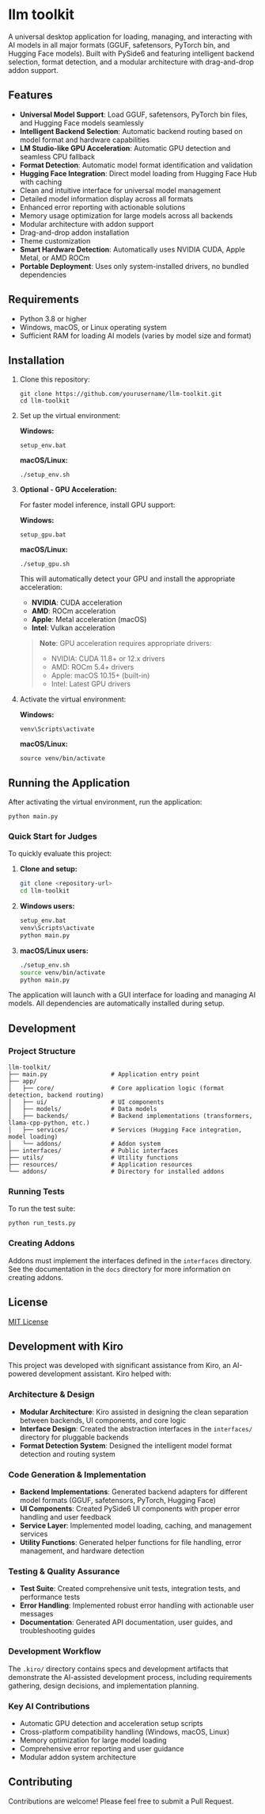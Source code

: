 # llm toolkit

A universal desktop application for loading, managing, and interacting with AI models in all major formats (GGUF, safetensors, PyTorch bin, and Hugging Face models). Built with PySide6 and featuring intelligent backend selection, format detection, and a modular architecture with drag-and-drop addon support.

## Features

- **Universal Model Support**: Load GGUF, safetensors, PyTorch bin files, and Hugging Face models seamlessly
- **Intelligent Backend Selection**: Automatic backend routing based on model format and hardware capabilities
- **LM Studio-like GPU Acceleration**: Automatic GPU detection and seamless CPU fallback
- **Format Detection**: Automatic model format identification and validation
- **Hugging Face Integration**: Direct model loading from Hugging Face Hub with caching
- Clean and intuitive interface for universal model management
- Detailed model information display across all formats
- Enhanced error reporting with actionable solutions
- Memory usage optimization for large models across all backends
- Modular architecture with addon support
- Drag-and-drop addon installation
- Theme customization
- **Smart Hardware Detection**: Automatically uses NVIDIA CUDA, Apple Metal, or AMD ROCm
- **Portable Deployment**: Uses only system-installed drivers, no bundled dependencies

## Requirements

- Python 3.8 or higher
- Windows, macOS, or Linux operating system
- Sufficient RAM for loading AI models (varies by model size and format)

## Installation

1. Clone this repository:
   ```
   git clone https://github.com/yourusername/llm-toolkit.git
   cd llm-toolkit
   ```

2. Set up the virtual environment:

   **Windows:**
   ```
   setup_env.bat
   ```

   **macOS/Linux:**
   ```
   ./setup_env.sh
   ```

3. **Optional - GPU Acceleration:**
   
   For faster model inference, install GPU support:

   **Windows:**
   ```
   setup_gpu.bat
   ```

   **macOS/Linux:**
   ```
   ./setup_gpu.sh
   ```

   This will automatically detect your GPU and install the appropriate acceleration:
   - **NVIDIA**: CUDA acceleration
   - **AMD**: ROCm acceleration  
   - **Apple**: Metal acceleration (macOS)
   - **Intel**: Vulkan acceleration

   > **Note**: GPU acceleration requires appropriate drivers:
   > - NVIDIA: CUDA 11.8+ or 12.x drivers
   > - AMD: ROCm 5.4+ drivers
   > - Apple: macOS 10.15+ (built-in)
   > - Intel: Latest GPU drivers

4. Activate the virtual environment:

   **Windows:**
   ```
   venv\Scripts\activate
   ```

   **macOS/Linux:**
   ```
   source venv/bin/activate
   ```

## Running the Application

After activating the virtual environment, run the application:

```
python main.py
```

### Quick Start for Judges

To quickly evaluate this project:

1. **Clone and setup:**
   ```bash
   git clone <repository-url>
   cd llm-toolkit
   ```

2. **Windows users:**
   ```cmd
   setup_env.bat
   venv\Scripts\activate
   python main.py
   ```

3. **macOS/Linux users:**
   ```bash
   ./setup_env.sh
   source venv/bin/activate
   python main.py
   ```

The application will launch with a GUI interface for loading and managing AI models. All dependencies are automatically installed during setup.

## Development

### Project Structure

```
llm-toolkit/
├── main.py                  # Application entry point
├── app/
│   ├── core/                # Core application logic (format detection, backend routing)
│   ├── ui/                  # UI components
│   ├── models/              # Data models
│   ├── backends/            # Backend implementations (transformers, llama-cpp-python, etc.)
│   ├── services/            # Services (Hugging Face integration, model loading)
│   └── addons/              # Addon system
├── interfaces/              # Public interfaces
├── utils/                   # Utility functions
├── resources/               # Application resources
└── addons/                  # Directory for installed addons
```

### Running Tests

To run the test suite:

```
python run_tests.py
```

### Creating Addons

Addons must implement the interfaces defined in the `interfaces` directory. See the documentation in the `docs` directory for more information on creating addons.

## License

[MIT License](LICENSE)

## Development with Kiro

This project was developed with significant assistance from Kiro, an AI-powered development assistant. Kiro helped with:

### Architecture & Design
- **Modular Architecture**: Kiro assisted in designing the clean separation between backends, UI components, and core logic
- **Interface Design**: Created the abstraction interfaces in the `interfaces/` directory for pluggable backends
- **Format Detection System**: Designed the intelligent model format detection and routing system

### Code Generation & Implementation
- **Backend Implementations**: Generated backend adapters for different model formats (GGUF, safetensors, PyTorch, Hugging Face)
- **UI Components**: Created PySide6 UI components with proper error handling and user feedback
- **Service Layer**: Implemented model loading, caching, and management services
- **Utility Functions**: Generated helper functions for file handling, error management, and hardware detection

### Testing & Quality Assurance
- **Test Suite**: Created comprehensive unit tests, integration tests, and performance tests
- **Error Handling**: Implemented robust error handling with actionable user messages
- **Documentation**: Generated API documentation, user guides, and troubleshooting guides

### Development Workflow
The `.kiro/` directory contains specs and development artifacts that demonstrate the AI-assisted development process, including requirements gathering, design decisions, and implementation planning.

### Key AI Contributions
- Automatic GPU detection and acceleration setup scripts
- Cross-platform compatibility handling (Windows, macOS, Linux)
- Memory optimization for large model loading
- Comprehensive error reporting and user guidance
- Modular addon system architecture

## Contributing

Contributions are welcome! Please feel free to submit a Pull Request.
